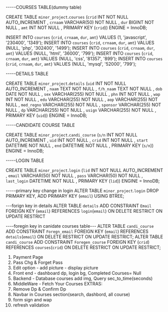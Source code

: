<!-- * Databases * -->

-----COURSES TABLE(dummy table)

CREATE TABLE `minor_project`.`courses` (`crid` INT NOT NULL AUTO_INCREMENT , `crnaam` VARCHAR(50) NOT NULL , `dur` BIGINT NOT NULL , `amt` INT NOT NULL , PRIMARY KEY (`crid`)) ENGINE = InnoDB;

INSERT INTO `courses` (`crid`, `crnaam`, `dur`, `amt`) VALUES (1, 'javascript', '230400', '1349');
INSERT INTO `courses` (`crid`, `crnaam`, `dur`, `amt`) VALUES (NULL, 'php', '302400', '1499');
INSERT INTO `courses` (`crid`, `crnaam`, `dur`, `amt`) VALUES (NULL, 'html', '36000', '799');
INSERT INTO `courses` (`crid`, `crnaam`, `dur`, `amt`) VALUES (NULL, 'css', '81357', '899');
INSERT INTO `courses` (`crid`, `crnaam`, `dur`, `amt`) VALUES (NULL, 'mysql', '52000', '799');

-----DETAILS TABLE

CREATE TABLE `minor_project`.`details` (`uid` INT NOT NULL AUTO_INCREMENT , `naam` TEXT NOT NULL , `f/h_naam` TEXT NOT NULL , `dob` DATE NOT NULL , `sex` VARCHAR(255) NOT NULL , `phn` INT NOT NULL , `wap` INT NOT NULL , `edu` VARCHAR(255) NOT NULL , `aop` VARCHAR(255) NOT NULL , `med_regno` VARCHAR(255) NOT NULL , `sponsor` VARCHAR(255) NOT NULL , `dp` VARCHAR(255) NOT NULL , `usign` VARCHAR(255) NOT NULL , PRIMARY KEY (`uid`)) ENGINE = InnoDB;

-----CANDIDATE COURSE TABLE

CREATE TABLE `minor_project`.`candi_course` (`s/n` INT NOT NULL AUTO_INCREMENT , `uid` INT NOT NULL , `crid` INT NOT NULL , `start` DATETIME NOT NULL , `end` DATETIME NOT NULL , PRIMARY KEY (`s/n`)) ENGINE = InnoDB;

-----LOGIN TABLE

CREATE TABLE `minor_project`.`login` (`lid` INT NOT NULL AUTO_INCREMENT , `email` VARCHAR(50) NOT NULL , `pass` VARCHAR(50) NOT NULL , `last_login` DATETIME NOT NULL , PRIMARY KEY (`lid`)) ENGINE = InnoDB;

-----primary key change in login
ALTER TABLE `minor_project`.`login` DROP PRIMARY KEY, ADD PRIMARY KEY (`email`) USING BTREE;

---forign key in details
ALTER TABLE `details` ADD CONSTRAINT `Email` FOREIGN KEY (`email`) REFERENCES `login`(`email`) ON DELETE RESTRICT ON UPDATE RESTRICT

----foregin key in canidate courses table---
ALTER TABLE `candi_course` ADD CONSTRAINT `Foregn_email` FOREIGN KEY (`email`) REFERENCES `details`(`email`) ON DELETE RESTRICT ON UPDATE RESTRICT; ALTER TABLE `candi_course` ADD CONSTRAINT `Foregen_course` FOREIGN KEY (`crid`) REFERENCES `courses`(`crid`) ON DELETE RESTRICT ON UPDATE RESTRICT;

<!-- !To Do List: -->

1. Payment Page
2. Pass Chg & Forget Pass
3. Edit option - add picture - display picture
4. Front end - dashboard dp, login bg, Completed Courses= Null
5. Backend - Database courses add img, Query sec_to_time(seconds)
6. MiddleWare - Fetch Your Courses
   EXTRAS:
7. Remove Dp & Confirm Dp
8. Navbar in Courses section(search, dashbord, all course)
9. form sign and wap
10. refresh validation
